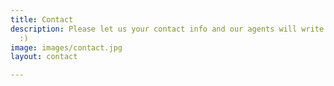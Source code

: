 ```yaml
---
title: Contact
description: Please let us your contact info and our agents will write you back soon
  :)
image: images/contact.jpg
layout: contact

---
```

